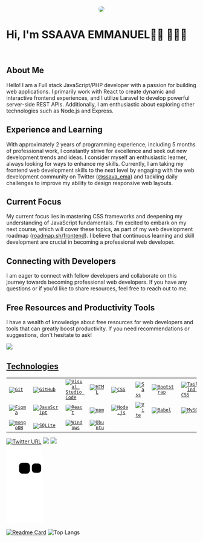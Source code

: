 <div align="center">
  
  <img src="https://camo.githubusercontent.com/683e2187241c641430216c864ce93fc5a0e0dfb232c5a01d1c54b54d63aa8cb2/68747470733a2f2f63646e2e6472696262626c652e636f6d2f75736572732f313136323037372f73637265656e73686f74732f333834383931342f70726f6772616d6d65722e676966" style="width: 250px; border-radius: 50%;">
  
</div>

# Hi, I'm SSAAVA EMMANUEL👋🏼 👨🏻‍💻

<br/>

## About Me

Hello! I am a Full stack JavaScript/PHP developer with a passion for building web applications. I primarily work with React to create dynamic and interactive frontend experiences, and I utilize Laravel to develop powerful server-side REST APIs. Additionally, I am enthusiastic about exploring other technologies such as Node.js and Express.

## Experience and Learning

With approximately 2 years of programming experience, including 5 months of professional work, I constantly strive for excellence and seek out new development trends and ideas. I consider myself an enthusiastic learner, always looking for ways to enhance my skills. Currently, I am taking my frontend web development skills to the next level by engaging with the web development community on Twitter ([@ssava_ema](https://twitter.com/ssava_ema)) and tackling daily challenges to improve my ability to design responsive web layouts.

## Current Focus

My current focus lies in mastering CSS frameworks and deepening my understanding of JavaScript fundamentals. I'm excited to embark on my next course, which will cover these topics, as part of my web development roadmap ([roadmap.sh/frontend](https://roadmap.sh/frontend)). I believe that continuous learning and skill development are crucial in becoming a professional web developer.

## Connecting with Developers

I am eager to connect with fellow developers and collaborate on this journey towards becoming professional web developers. If you have any questions or if you'd like to share resources, feel free to reach out to me.

## Free Resources and Productivity Tools

I have a wealth of knowledge about free resources for web developers and tools that can greatly boost productivity. If you need recommendations or suggestions, don't hesitate to ask!

<div>
  <a href="https://github.com/Ssaava/Ssaava">
  <img height="180em"  src="https://github-readme-stats.vercel.app/api?username=Ssaava&show_icons=true&theme=radical&include_all_commits=true&count_private=true"/>
</div>

## Technologies

<div align="center">
	<table>
		<tr>
			<td><code><img width="50" src="https://user-images.githubusercontent.com/25181517/192108372-f71d70ac-7ae6-4c0d-8395-51d8870c2ef0.png" alt="Git" title="Git"/></code></td>
			<td><code><img width="50" src="https://user-images.githubusercontent.com/25181517/192108374-8da61ba1-99ec-41d7-80b8-fb2f7c0a4948.png" alt="GitHub" title="GitHub"/></code></td>
			<td><code><img width="50" src="https://user-images.githubusercontent.com/25181517/192108891-d86b6220-e232-423a-bf5f-90903e6887c3.png" alt="Visual Studio Code" title="Visual Studio Code"/></code></td>
			<td><code><img width="50" src="https://user-images.githubusercontent.com/25181517/192158954-f88b5814-d510-4564-b285-dff7d6400dad.png" alt="HTML" title="HTML"/></code></td>
			<td><code><img width="50" src="https://user-images.githubusercontent.com/25181517/183898674-75a4a1b1-f960-4ea9-abcb-637170a00a75.png" alt="CSS" title="CSS"/></code></td>
			<td><code><img width="50" src="https://user-images.githubusercontent.com/25181517/192158956-48192682-23d5-4bfc-9dfb-6511ade346bc.png" alt="Sass" title="Sass"/></code></td>
			<td><code><img width="50" src="https://user-images.githubusercontent.com/25181517/183898054-b3d693d4-dafb-4808-a509-bab54cf5de34.png" alt="Bootstrap" title="Bootstrap"/></code></td>
			<td><code><img width="50" src="https://user-images.githubusercontent.com/25181517/202896760-337261ed-ee92-4979-84c4-d4b829c7355d.png" alt="Tailwind CSS" title="Tailwind CSS"/></code></td>
		</tr>
		<tr>
			<td><code><img width="50" src="https://user-images.githubusercontent.com/25181517/189715289-df3ee512-6eca-463f-a0f4-c10d94a06b2f.png" alt="Figma" title="Figma"/></code></td>
			<td><code><img width="50" src="https://user-images.githubusercontent.com/25181517/117447155-6a868a00-af3d-11eb-9cfe-245df15c9f3f.png" alt="JavaScript" title="JavaScript"/></code></td>
			<td><code><img width="50" src="https://user-images.githubusercontent.com/25181517/183897015-94a058a6-b86e-4e42-a37f-bf92061753e5.png" alt="React" title="React"/></code></td>
			<td><code><img width="50" src="https://user-images.githubusercontent.com/25181517/121401671-49102800-c959-11eb-9f6f-74d49a5e1774.png" alt="npm" title="npm"/></code></td>
			<td><code><img width="50" src="https://user-images.githubusercontent.com/25181517/183568594-85e280a7-0d7e-4d1a-9028-c8c2209e073c.png" alt="Node.js" title="Node.js"/></code></td>
			<td><code><img width="50" src="https://github.com/marwin1991/profile-technology-icons/assets/62091613/b40892ef-efb8-4b0e-a6b5-d1cfc2f3fc35" alt="Vite" title="Vite"/></code></td>
			<td><code><img width="50" src="https://github.com/marwin1991/profile-technology-icons/assets/136815194/ecd443af-ebba-4af8-a46e-1bf64d863b5b" alt="Babel" title="Babel"/></code></td>
			<td><code><img width="50" src="https://user-images.githubusercontent.com/25181517/183896128-ec99105a-ec1a-4d85-b08b-1aa1620b2046.png" alt="MySQL" title="MySQL"/></code></td>
		</tr>
		<tr>
			<td><code><img width="50" src="https://user-images.githubusercontent.com/25181517/182884177-d48a8579-2cd0-447a-b9a6-ffc7cb02560e.png" alt="mongoDB" title="mongoDB"/></code></td>
			<td><code><img width="50" src="https://github.com/marwin1991/profile-technology-icons/assets/136815194/82df4543-236b-4e45-9604-5434e3faab17" alt="SQLite" title="SQLite"/></code></td>
			<td><code><img width="50" src="https://user-images.githubusercontent.com/25181517/186884150-05e9ff6d-340e-4802-9533-2c3f02363ee3.png" alt="Windows" title="Windows"/></code></td>
			<td><code><img width="50" src="https://user-images.githubusercontent.com/25181517/186884153-99edc188-e4aa-4c84-91b0-e2df260ebc33.png" alt="Ubuntu" title="Ubuntu"/></code></td>
		</tr>
	</table>
</div>

<div> 
  <a href="https://twitter.com/ssava_ema" target="_blank"><img alt="Twitter URL" src="https://img.shields.io/twitter/url?label=Twitter&style=social&url=https%3A%2F%2Ftwitter.com%2Fssava_ema"></a>
  <a href = "mailto:ssavaemma4@gmail.com/" target="blank"><img src="https://img.shields.io/badge/-Gmail-%23333?style=for-the-badge&logo=gmail&logoColor=white"></a>
  <a href="https://www.linkedin.com/in/ssava/" target="blank"><img src="https://img.shields.io/badge/-LinkedIn-%230077B5?style=for-the-badge&logo=linkedin&logoColor=white"></a> 
 
  
 
  ![Snake animation](https://github.com/bisaacm1/bisaacm1/blob/output/github-contribution-grid-snake.svg)
 
</div>

[![Readme Card](https://github-readme-stats.vercel.app/api/pin/?username=Ssaava&repo=40-JavaScript-Projects)](https://github.com/Ssaava/40-JavaScript-Projects)
![Top Langs](https://github-readme-stats.vercel.app/api/top-langs/?username=Ssaava&langs_count=8&layout=compact)
